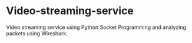 # Video-streaming-service 
Video streaming service using Python Socket Programming and analyzing packets using Wireshark.